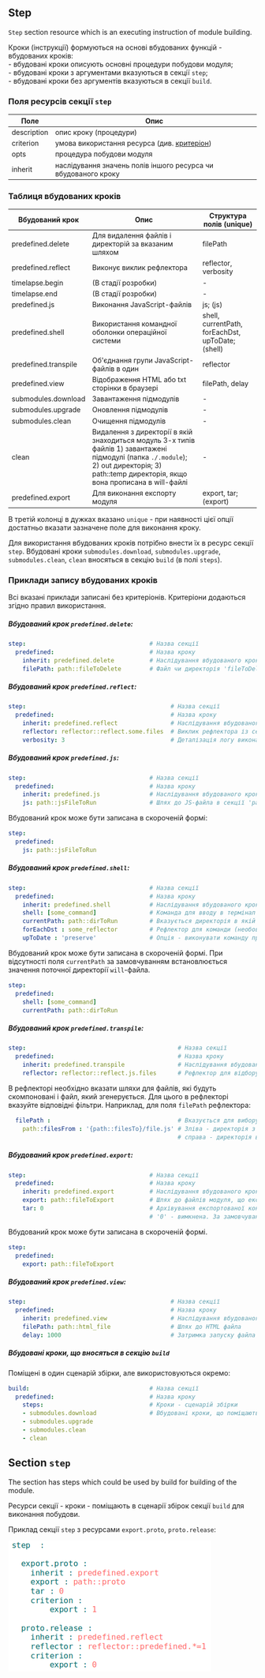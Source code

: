 ## Step 

<code>Step</code> section resource which is an  executing instruction of module building.  

Кроки (інструкції) формуються на основі вбудованих функцій - вбудованих кроків:  
\- вбудовані кроки описують основні процедури побудови модуля;  
\- вбудовані кроки з аргументами вказуються в секції `step`;  
\- вбудовані кроки без аргументів вказуються в секції `build`.  

### Поля ресурсів секції `step`   

| Поле           | Опис                                                             |
|----------------|------------------------------------------------------------------|
| description    | опис кроку (процедури)                                           |
| criterion      | умова використання ресурса (див. [критеріон](Criterions.md))     |
| opts           | процедура побудови модуля                                        |
| inherit        | наслідування значень полів іншого ресурса чи вбудованого кроку   |


### Таблиця вбудованих кроків    

| Вбудований крок      | Опис                                                 | Структура полів (unique)        |
|----------------------|------------------------------------------------------|--------------------------------|
| predefined.delete    | Для видалення файлів і директорій за вказаним шляхом | filePath                       |
| predefined.reflect   | Виконує виклик рефлектора                            | reflector, verbosity           |
| timelapse.begin      | (В стадії розробки)                                  | -                               |
| timelapse.end        | (В стадії розробки)                                  | -                               |
| predefined.js        | Виконання JavaScript-файлів                          | js; (js)                       |
| predefined.shell     | Використання командної оболонки операційної системи  | shell, currentPath, forEachDst, upToDate; (shell) |
| predefined.transpile | Об'єднання групи JavaScript-файлів в один            | reflector                       |
| predefined.view      | Відображення HTML або txt сторінки в браузері        | filePath, delay                 |
| submodules.download  | Завантаження підмодулів                              | -                               |
| submodules.upgrade   | Оновлення підмодулів                                 | -                               |
| submodules.clean     | Очищення підмодулів                                  | -                               |
| clean                | Видалення з директорії в якій знаходиться модуль 3-х типів файлів 1) завантажені підмодулі (папка `./.module`); 2) out директорія; 3) path::temp директорія, якщо вона прописана в will-файлі                                                        | -                               |
| predefined.export    | Для виконання експорту модуля                        | export, tar; (export)           |  

В третій колонці в дужках вказано `unique` - при наявності цієї опції достатньо вказати зазначене поле для виконання кроку.  

Для використання вбудованих кроків потрібно внести їх в ресурс секції `step`. Вбудовані кроки `submodules.download`, `submodules.upgrade`, `submodules.clean`, `clean` вносяться в секцію `build` (в полі `steps`).

### Приклади запису вбудованих кроків  
Всі вказані приклади записані без критеріонів. Критеріони додаються згідно правил використання.   

##### Вбудований крок `predefined.delete`:

```yaml
step:                                   # Назва секції
  predefined:                           # Назва кроку
    inherit: predefined.delete          # Наслідування вбудованого кроку видалення файлів
    filePath: path::fileToDelete        # Файл чи директорія 'fileToDelete' в секції 'path'

```

##### Вбудований крок `predefined.reflect`:

```yaml
step:                                         # Назва секції
  predefined:                                 # Назва кроку
    inherit: predefined.reflect               # Наслідування вбудованого кроку виклика рефлектора
    reflector: reflector::reflect.some.files  # Виклик рефлектора із секції 'reflector'  
    verbosity: 3                              # Деталізація логу виконання побудови модуля (значення                                             # від 0 до 8)

```

##### Вбудований крок `predefined.js`:

```yaml
step:                                   # Назва секції
  predefined:                           # Назва кроку
    inherit: predefined.js              # Наслідування вбудованого кроку використання терміналу ОС
    js: path::jsFileToRun               # Шлях до JS-файла в секції 'path'

```

Вбудований крок може бути записана в скороченій формі:  

```yaml
step:                                   
  predefined:                           
    js: path::jsFileToRun               

```

##### Вбудований крок `predefined.shell`:

```yaml
step:                                   # Назва секції
  predefined:                           # Назва кроку
    inherit: predefined.shell           # Наслідування вбудованого кроку використання терміналу ОС
    shell: [some_command]               # Команда для вводу в термінал ОС
    currentPath: path::dirToRun         # Вказується директорія в якій виконується файл
    forEachDst : some_reflector         # Рефлектор для команди (необов'язково)
    upToDate : 'preserve'               # Опція - виконувати команду при зміні файлів вибірки

```

Вбудований крок може бути записана в скороченій формі. При відсутності поля `currentPath` за замовчуванням встановлюється значення поточної директорії `will`-файла.  

```yaml
step:                                   
  predefined:                         
    shell: [some_command] 
    currentPath: path::dirToRun         

```

##### Вбудований крок `predefined.transpile`:

```yaml
step:                                           # Назва секції
  predefined:                                   # Назва кроку
    inherit: predefined.transpile               # Наслідування вбудованого кроку об'єднання JS-файлів
    reflector: reflector::reflect.js.files      # Рефлектор для відбору JS-файлів

```

В рефлекторі необхідно вказати шляхи для файлів, які будуть скомпоновані і файл, який згенерується. Для цього в рефлекторі вказуйте відповідні фільтри. Наприклад, для поля `filePath` рефлектора:  
```yaml
  filePath :                                    # Вказується для вибору JS-файлів
    path::filesFrom : '{path::filesTo}/file.js' # Зліва - директорія з якої беруться файли,
                                                # справа - директорія в який буде згенеровано файл і його назва.

```

##### Вбудований крок `predefined.export`:

```yaml
step:                                   # Назва секції
  predefined:                           # Назва кроку
    inherit: predefined.export          # Наслідування вбудованого кроку експорту модуля
    export: path::fileToExport          # Шлях до файлів модуля, що експортуються
    tar: 0                              # Архівування експортованої конфігурації. '1' - ввімкнена,
                                        # '0' - вимкнена. За замовчуванням '1'

```

Вбудований крок може бути записана в скороченій формі.

```yaml
step:                                   
  predefined:                           
    export: path::fileToExport          

```

##### Вбудований крок `predefined.view`:

```yaml
step:                                         # Назва секції
  predefined:                                 # Назва кроку
    inherit: predefined.view                  # Наслідування вбудованого кроку відображення HTML файла
    filePath: path::html_file                 # Шлях до HTML файла 
    delay: 1000                               # Затримка запуску файла

```

##### Вбудовані кроки, що вносяться в секцію `build`
Поміщені в один сценарій збірки, але використовуються окремо:  

```yaml
build:                                  # Назва секції
  predefined:                           # Назва кроку
    steps:                              # Кроки - сценарій збірки
    - submodules.download               # Вбудовані кроки, що поміщаються в секцію `build`
    - submodules.upgrade                
    - submodules.clean
    - clean                             

```

## Section <code>step</code> 
The section has steps which could be used by build for building of the module.  

Ресурси секції - кроки - поміщають в сценарії збірок секції <code>build</code> для виконання побудови. 

Приклад секції `step` з ресурсами `export.proto`, `proto.release`: 

![step.section.png](./Images/step.section.png)